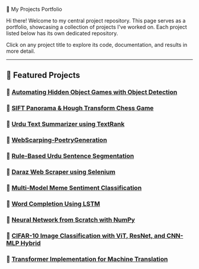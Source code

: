👋 My Projects Portfolio

Hi there! Welcome to my central project repository. This page serves as a portfolio, showcasing a collection of projects I've worked on. Each project listed below has its own dedicated repository. 

Click on any project title to explore its code, documentation, and results in more detail.

---

## 🚀 Featured Projects

### 🤖 [Automating Hidden Object Games with Object Detection](https://github.com/Sameer-TahirM/Automating-Hidden-Object-Games-with-Object-Detection.git)

### 🧩 [SIFT Panorama & Hough Transform Chess Game](https://github.com/Sameer-TahirM/Image-Stitching-using-SIFT-on-COIL-20-Dataset.git)

### 🚀 [Urdu Text Summarizer using TextRank](https://github.com/Sameer-TahirM/Urdu-Text-Summerization-using-Unsupervised-Techniques.git)

### 🤖 [WebScarping-PoetryGeneration](https://github.com/Sameer-TahirM/WebScarping-PoetryGeneration.git)

### 🧩 [Rule-Based Urdu Sentence Segmentation](https://github.com/Sameer-TahirM/Sentence-Segmentation-in-Urdu.git)


### 🤖 [Daraz Web Scraper using Selenium](https://github.com/Sameer-TahirM/Web-Scraping-using-Selenium.git)

### 🧩 [Multi-Model Meme Sentiment Classification](https://github.com/Sameer-TahirM/Multi-Model-Meme-Classification-System.git)

### 🚀 [Word Completion Using LSTM](https://github.com/Sameer-TahirM/Word-Completion-Using-LSTM.git)



### 🤖 [Neural Network from Scratch with NumPy](https://github.com/Sameer-TahirM/Multi-layer-Neural-Network-from-Scratch.git)

### 🧩 [CIFAR-10 Image Classification with ViT, ResNet, and CNN-MLP Hybrid](https://github.com/Sameer-TahirM/Vision-Transformer-for-CIFAR-10-Image-Classification.git)

### 🚀 [Transformer Implementation for Machine Translation](https://github.com/Sameer-TahirM/Transformer-Implementation-for-Machine-Translation.git)
